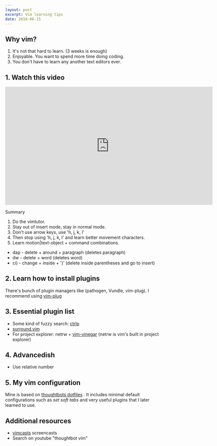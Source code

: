 ```yaml
---
layout: post
excerpt: Vim learning tips
date: 2018-06-15
---
```


## Why vim?
1. It's not that hard to learn. (3 weeks is enough)
2. Enjoyable. You want to spend more time doing coding.
3. You don't have to learn any another text editors ever.

## 1. Watch this video
<iframe width="668" height="380" src="https://www.youtube.com/embed/OnUiHLYZgaA" frameborder="0" allow="autoplay; encrypted-media" allowfullscreen></iframe>

Summary
1. Do the vimtutor.
2. Stay out of insert mode, stay in normal mode.
3. Don't use arrow keys, use 'h, j, k, l'
4. Then stop using 'h, j, k, l' and learn better movement characters.
5. Learn motion|text-object + command combinations.
  - dap - delete + around + paragraph (deletes paragraph)
  - dw - delete + word (deletes word)
  - ci) - change + inside + ')' (delete inside parentheses and go to insert)

## 2. Learn how to install plugins
There's bunch of plugin managers like (pathogen, Vundle, vim-plug).
I recommend using [vim-plug](https://github.com/junegunn/vim-plug)

## 3. Essential plugin list
- Some kind of fuzzy search: [ctrlp](https://github.com/kien/ctrlp.vim)
- [surround.vim](https://github.com/tpope/vim-surround)
- For project explorer: netrw + [vim-vinegar](https://github.com/tpope/vim-vinegar)
  (netrw is vim's built in project explorer)

## 4. Advancedish
- Use relative number

## 5. My vim configuration
  Mine is based on [thoughtbots dotfiles](https://github.com/thoughtbot/dotfiles)
  . It includes minimal default configurations such as *set soft tabs* and very
  useful plugins that I later learned to use.
  

## Additional resources
- [vimcasts](http://vimcasts.org) screencasts
- Search on youtube "thoughtbot vim"
